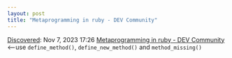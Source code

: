 ```yaml
---
layout: post
title: "Metaprogramming in ruby - DEV Community"
---
```

[Discovered](http://rolandtanglao.com/2020/07/29/p1-blogthis-checkvist-list-links-to-blog/): Nov 7, 2023 17:26  [Metaprogramming in ruby - DEV Community](https://dev.to/cherryramatis/metaprogramming-in-ruby-4p1g#how-to-define-methods-dynamically) <--use `define_method()`, `define_new_method()` and `method_missing()`
